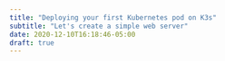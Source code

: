 ```yaml
---
title: "Deploying your first Kubernetes pod on K3s"
subtitle: "Let's create a simple web server"
date: 2020-12-10T16:18:46-05:00
draft: true
---
```


